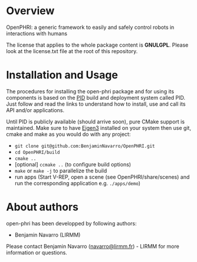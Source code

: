 
Overview
=========

OpenPHRI: a generic framework to easily and safely control robots in interactions with humans

The license that applies to the whole package content is **GNULGPL**. Please look at the license.txt file at the root of this repository.

Installation and Usage
=======================

The procedures for installing the open-phri package and for using its components is based on the [PID](https://gite.lirmm.fr/pid/pid-workspace/wikis/home) build and deployment system called PID. Just follow and read the links to understand how to install, use and call its API and/or applications.

Until PID is publicly available (should arrive soon), pure CMake support is maintained. Make sure to have [Eigen3](http://eigen.tuxfamily.org/) installed on your system then use git, cmake and make as you would do with any project:
 * `git clone git@github.com:BenjaminNavarro/OpenPHRI.git`
 * `cd OpenPHRI/build`
 * `cmake ..`
 * [optional] `ccmake ..` (to configure build options)
 * `make` or `make -j` to parallelize the build
 * run apps (Start V-REP, open a scene (see OpenPHRI/share/scenes) and run the corresponding application e.g. `./apps/demo`)
   

About authors
=====================

open-phri has been developped by following authors: 
+ Benjamin Navarro (LIRMM)

Please contact Benjamin Navarro (navarro@lirmm.fr) - LIRMM for more information or questions.





